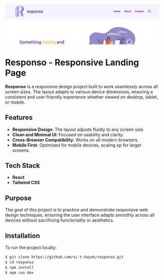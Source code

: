 ![Responso Preview](./public/preview.png)

# Responso - Responsive Landing Page

**Responso** is a responsive design project built to work seamlessly across all screen sizes. The layout adapts to various device dimensions, ensuring a consistent and user-friendly experience whether viewed on desktop, tablet, or mobile.

## Features

-   **Responsive Design**: The layout adjusts fluidly to any screen size.
-   **Clean and Minimal UI**: Focused on usability and clarity.
-   **Cross-Browser Compatibility**: Works on all modern browsers.
-   **Mobile First**: Optimized for mobile devices, scaling up for larger screens.

## Tech Stack

-   **React**
-   **Tailwind CSS**

## Purpose

The goal of this project is to practice and demonstrate responsive web design techniques, ensuring the user interface adapts smoothly across all devices without sacrificing functionality or aesthetics.

## Installation

To run the project locally:

```bash
$ git clone https://github.com/vi-t-huynh/responso.git
$ cd responso
$ npm install
$ npm run dev
```
